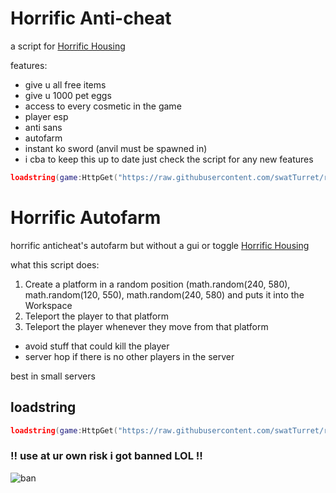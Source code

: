 # Horrific Anti-cheat
a script for [Horrific Housing](https://www.roblox.com/games/263761432/Horrific-Housing)

features:
- give u all free items
- give u 1000 pet eggs
- access to every cosmetic in the game
- player esp
- anti sans
- autofarm
- instant ko sword (anvil must be spawned in)
- i cba to keep this up to date just check the script for any new features
```lua
loadstring(game:HttpGet("https://raw.githubusercontent.com/swatTurret/roblox-scripts/main/Horrific%20Anti-cheat/horrificAnticheat.lua",true))()
```

# Horrific Autofarm
horrific anticheat's autofarm but without a gui or toggle [Horrific Housing](https://www.roblox.com/games/263761432/Horrific-Housing)

what this script does:
1. Create a platform in a random position (math.random(240, 580), math.random(120, 550), math.random(240, 580) and puts it into the Workspace
2. Teleport the player to that platform
3. Teleport the player whenever they move from that platform
- avoid stuff that could kill the player
- server hop if there is no other players in the server

best in small servers
## loadstring
```lua
loadstring(game:HttpGet("https://raw.githubusercontent.com/swatTurret/roblox-scripts/main/Horrific%20Anti-cheat/horrificAutofarm.lua",true))()
```
### !! use at ur own risk i got banned LOL !!
![ban](https://cdn.discordapp.com/attachments/911335850258886676/935559967270920362/unknown.png)
